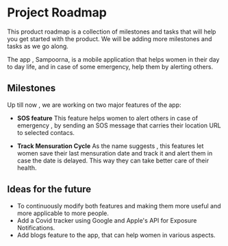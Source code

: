 # Project Roadmap

This product roadmap is a collection of milestones and tasks that will help you get started with the product. We will be adding more milestones and tasks as we go along.

The app , Sampoorna, is a mobile application that helps women in their day to day life, and in case of some emergency, help them by alerting others.

## Milestones

Up till now , we are working on two major features of the app:

- <b> SOS feature</b>
This feature helps women to alert others in case of emergency , by sending an SOS message that carries their location URL to selected contacs.

- <b>Track Mensuration Cycle</b> 
As the name suggests , this features let women save their last mensuration date and track it and alert them in case the date is delayed.
This way they can take better care of their health.

## Ideas for the future 

- To continuously modify both features and making them more useful and more applicable to more people.
- Add a Covid tracker using Google and Apple's API for Exposure Notifications.
- Add blogs feature to the app, that can help women in various aspects.

